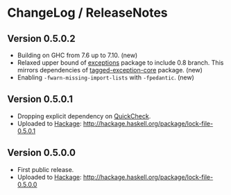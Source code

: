 # ChangeLog / ReleaseNotes

## Version 0.5.0.2

* Building on GHC from 7.6 up to 7.10. (new)
* Relaxed upper bound of [exceptions][] package to include 0.8 branch. This
  mirrors dependencies of [tagged-exception-core][] package. (new)
* Enabling `-fwarn-missing-import-lists` with `-fpedantic`. (new)


## Version 0.5.0.1

* Dropping explicit dependency on [QuickCheck][].
* Uploaded to [Hackage][]:
  <http://hackage.haskell.org/package/lock-file-0.5.0.1>


## Version 0.5.0.0

* First public release.
* Uploaded to [Hackage][]:
  <http://hackage.haskell.org/package/lock-file-0.5.0.0>



[Hackage]:
  http://hackage.haskell.org/
  "HackageDB (or just Hackage) is a collection of releases of Haskell packages."
[QuickCheck]:
  http://hackage.haskell.org/package/QuickCheck
  "QuickCheck package on Hackage"
[exceptions]:
  http://hackage.haskell.org/package/exceptions
  "exceptions package on Hackage"
[tagged-exception-core]:
  http://hackage.haskell.org/package/tagged-exception-core
  "tagged-exception-core package on Hackage"

